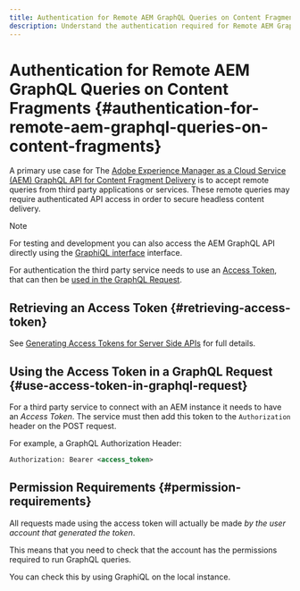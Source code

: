 ```yaml
---
title: Authentication for Remote AEM GraphQL Queries on Content Fragments
description: Understand the authentication required for Remote AEM GraphQL queries in order to secure your headless content delivery.
---
```


# Authentication for Remote AEM GraphQL Queries on Content Fragments {#authentication-for-remote-aem-graphql-queries-on-content-fragments}

A primary use case for The [Adobe Experience Manager as a Cloud Service (AEM) GraphQL API for Content Fragment Delivery](/help/assets/content-fragments/graphql-api-content-fragments.md) is to accept remote queries from third party applications or services. These remote queries may require authenticated API access in order to secure headless content delivery.

>[!NOTE]
>
>For testing and development you can also access the AEM GraphQL API directly using the [GraphiQL interface](/help/assets/content-fragments/graphql-api-content-fragments.md#graphiql-interface) interface.

For authentication the third party service needs to use an [Access Token](#access-token), that can then be [used in the GraphQL Request](#use-access-token-in-graphql-request).

## Retrieving an Access Token {#retrieving-access-token}

See [Generating Access Tokens for Server Side APIs](/help/implementing/developing/introduction/generating-access-tokens-for-server-side-apis.md) for full details.

## Using the Access Token in a GraphQL Request {#use-access-token-in-graphql-request}

For a third party service to connect with an AEM instance it needs to have an *Access Token*. The service must then add this token to the `Authorization` header on the POST request. 

For example, a GraphQL Authorization Header:

```xml
Authorization: Bearer <access_token>
```

## Permission Requirements {#permission-requirements}

All requests made using the access token will actually be made *by the user account that generated the token*. 

This means that you need to check that the account has the permissions required to run GraphQL queries. 

You can check this by using GraphiQL on the local instance.

